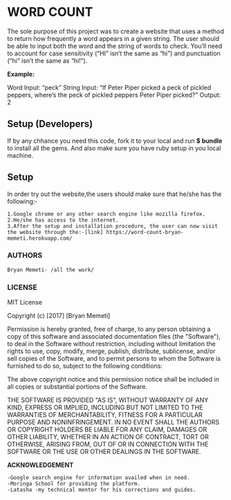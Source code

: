 # WORD COUNT
The sole purpose of this project was to create a website that uses a method to return how frequently a word appears in a given string. The user should be able to input both the word and the string of words to check. You’ll need to account for case sensitivity (“HI” isn’t the same as “hi”) and punctuation (“hi” isn’t the same as “hi!”).

**Example:**

Word Input: “peck”
String Input: “If Peter Piper picked a peck of pickled peppers, where’s the peck of pickled peppers Peter Piper picked?”
Output: 2

## Setup (Developers)
If by any chhance you need this code, fork it to your local and run **$ bundle** to install all the gems. And also make sure you have ruby setup in you local machine.

## Setup
In order try out the website,the users should make sure that he/she has the following:-

    1.Google chrome or any other search engine like mozilla firefox.
    2.He/she has access to the internet.
    3.After the setup and installation procedure, the user can now visit the website through the:-[link] https://word-count-bryan-memeti.herokuapp.com/

### AUTHORS

    Bryan Memeti- /all the work/

### LICENSE

MIT License

Copyright (c) [2017] [Bryan Memeti]

Permission is hereby granted, free of charge, to any person obtaining a copy of this software and associated documentation files (the "Software"), to deal in the Software without restriction, including without limitation the rights to use, copy, modify, merge, publish, distribute, sublicense, and/or sell copies of the Software, and to permit persons to whom the Software is furnished to do so, subject to the following conditions:

The above copyright notice and this permission notice shall be included in all copies or substantial portions of the Software.

THE SOFTWARE IS PROVIDED "AS IS", WITHOUT WARRANTY OF ANY KIND, EXPRESS OR IMPLIED, INCLUDING BUT NOT LIMITED TO THE WARRANTIES OF MERCHANTABILITY, FITNESS FOR A PARTICULAR PURPOSE AND NONINFRINGEMENT. IN NO EVENT SHALL THE AUTHORS OR COPYRIGHT HOLDERS BE LIABLE FOR ANY CLAIM, DAMAGES OR OTHER LIABILITY, WHETHER IN AN ACTION OF CONTRACT, TORT OR OTHERWISE, ARISING FROM, OUT OF OR IN CONNECTION WITH THE SOFTWARE OR THE USE OR OTHER DEALINGS IN THE SOFTWARE.

**ACKNOWLEDGEMENT**

    -Google search engine for information availed when in need.
    -Moringa School for providing the platform.
    -Latasha -my technical mentor for his corrections and guides.

